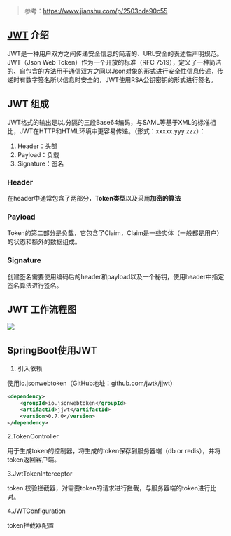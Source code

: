 >参考：https://www.jianshu.com/p/2503cde90c55
## [JWT](https://jwt.io/) 介绍
JWT是一种用户双方之间传递安全信息的简洁的、URL安全的表述性声明规范。
JWT（Json Web Token）作为一个开放的标准（RFC 7519），定义了一种简洁的、自包含的方法用于通信双方之间以Json对象的形式进行安全性信息传递，传递时有数字签名所以信息时安全的，JWT使用RSA公钥密钥的形式进行签名。


## JWT 组成
JWT格式的输出是以.分隔的三段Base64编码，与SAML等基于XML的标准相比，JWT在HTTP和HTML环境中更容易传递。（形式：xxxxx.yyy.zzz）：

1. Header：头部
2. Payload：负载
3. Signature：签名

### Header
在header中通常包含了两部分，**Token类型**以及采用**加密的算法**

### Payload
Token的第二部分是负载，它包含了Claim，Claim是一些实体（一般都是用户）的状态和额外的数据组成。

### Signature
创建签名需要使用编码后的header和payload以及一个秘钥，使用header中指定签名算法进行签名。

## JWT 工作流程图
![](https://upload-images.jianshu.io/upload_images/4461954-f3f1cb5d14004287.png)


## SpringBoot使用JWT

1. 引入依赖

使用io.jsonwebtoken（GitHub地址：github.com/jwtk/jjwt）
```xml
<dependency>
    <groupId>io.jsonwebtoken</groupId>
    <artifactId>jjwt</artifactId>
    <version>0.7.0</version>
</dependency>
```

2.TokenController

用于生成token的控制器，将生成的token保存到服务器端（db or redis），并将token返回客户端。

3.JwtTokenInterceptor

token 校验拦截器，对需要token的请求进行拦截，与服务器端的token进行比对。

4.JWTConfiguration

token拦截器配置

